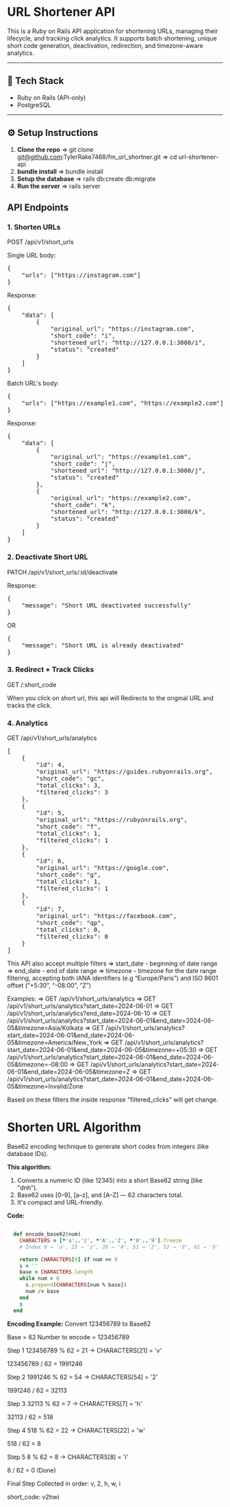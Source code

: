 # URL Shortener API

This is a Ruby on Rails API application for shortening URLs, managing their lifecycle, and tracking click analytics. It supports batch shortening, unique short code generation, deactivation, redirection, and timezone-aware analytics.

---

## 🔧 Tech Stack

- Ruby on Rails (API-only)
- PostgreSQL

---

## ⚙️ Setup Instructions

1. **Clone the repo**
   => git clone git@github.com:TylerRake7468/fm_url_shortner.git
   => cd url-shortener-api
2. **bundle install**
   => bundle install
3. **Setup the database**
   => rails db:create db:migrate
4. **Run the server**
   => rails server

## API Endpoints

### 1. Shorten URLs
POST  /api/v1/short_urls

Single URL body:
<pre>
{
	"urls": ["https://instagram.com"]
}</pre>

Response:
<pre>
{
    "data": [
        {
            "original_url": "https://instagram.com",
            "short_code": "i",
            "shortened_url": "http://127.0.0.1:3000/i",
            "status": "created"
        }
    ]
}</pre>

Batch URL's body:
<pre>
{
	"urls": ["https://example1.com", "https://example2.com"]
}</pre>

Response:
<pre>
{
    "data": [
        {
            "original_url": "https://example1.com",
            "short_code": "j",
            "shortened_url": "http://127.0.0.1:3000/j",
            "status": "created"
        },
        {
            "original_url": "https://example2.com",
            "short_code": "k",
            "shortened_url": "http://127.0.0.1:3000/k",
            "status": "created"
        }
    ]
}</pre>

### 2. Deactivate Short URL
PATCH /api/v1/short_urls/:id/deactivate

Response:
<pre>
{
    "message": "Short URL deactivated successfully"
}</pre>

OR
<pre>
{
    "message": "Short URL is already deactivated"
}</pre>


### 3. Redirect + Track Clicks
GET   /:short_code

When you click on short url, this api will
Redirects to the original URL and tracks the click.


### 4. Analytics
GET   /api/v1/short_urls/analytics
<pre>
[
    {
        "id": 4,
        "original_url": "https://guides.rubyonrails.org",
        "short_code": "gc",
        "total_clicks": 3,
        "filtered_clicks": 3
    },
    {
        "id": 5,
        "original_url": "https://rubyonrails.org",
        "short_code": "f",
        "total_clicks": 1,
        "filtered_clicks": 1
    },
    {
        "id": 6,
        "original_url": "https://google.com",
        "short_code": "g",
        "total_clicks": 1,
        "filtered_clicks": 1
    },
    {
        "id": 7,
        "original_url": "https://facebook.com",
        "short_code": "qp",
        "total_clicks": 0,
        "filtered_clicks": 0
    }
]</pre>

This API also accept multiple filters
=> start_date - beginning of date range
=> end_date - end of date range
=> timezone - timezone for the date range filtering, accepting both IANA identifiers (e.g “Europe/Paris”) and ISO 8601 offset (“+5:30”, “-08:00”, “Z”)

Examples: 
=> GET /api/v1/short_urls/analytics
=> GET /api/v1/short_urls/analytics?start_date=2024-06-01
=> GET /api/v1/short_urls/analytics?end_date=2024-06-10
=> GET /api/v1/short_urls/analytics?start_date=2024-06-01&end_date=2024-06-05&timezone=Asia/Kolkata
=> GET /api/v1/short_urls/analytics?start_date=2024-06-01&end_date=2024-06-05&timezone=America/New_York
=> GET /api/v1/short_urls/analytics?start_date=2024-06-01&end_date=2024-06-05&timezone=+05:30
=> GET /api/v1/short_urls/analytics?start_date=2024-06-01&end_date=2024-06-05&timezone=-08:00
=> GET /api/v1/short_urls/analytics?start_date=2024-06-01&end_date=2024-06-05&timezone=Z
=> GET /api/v1/short_urls/analytics?start_date=2024-06-01&end_date=2024-06-05&timezone=Invalid/Zone

Based on these filters the inside response "filtered_clicks" will get change.  


# Shorten URL Algorithm

Base62 encoding technique to generate short codes from integers (like database IDs).

**This algorithm:**

1. Converts a numeric ID (like 12345) into a short Base62 string (like "dnh").
2. Base62 uses [0–9], [a–z], and [A–Z] — 62 characters total.
3. It's compact and URL-friendly.

**Code:** 
```ruby

  def encode_base62(num)
	CHARACTERS = [*'a'..'z', *'A'..'Z', *'0'..'9'].freeze
	# Index 0 → 'a', 25 → 'z', 26 → 'A', 51 → 'Z', 52 → '0', 61 → '9'

    return CHARACTERS[0] if num == 0
    s = ''
    base = CHARACTERS.length
    while num > 0
      s.prepend(CHARACTERS[num % base])
      num /= base
    end
    s
  end
```

**Encoding Example:** Convert 123456789 to Base62

Base = 62
Number to encode = 123456789

Step 1
123456789 % 62 = 21
→ CHARACTERS[21] = 'v'

123456789 / 62 = 1991246

Step 2
1991246 % 62 = 54
→ CHARACTERS[54] = '2'

1991246 / 62 = 32113

Step 3
32113 % 62 = 7
→ CHARACTERS[7] = 'h'

32113 / 62 = 518

Step 4
518 % 62 = 22
→ CHARACTERS[22] = 'w'

518 / 62 = 8

Step 5
8 % 62 = 8
→ CHARACTERS[8] = 'i'

8 / 62 = 0 (Done)

Final Step
Collected in order: v, 2, h, w, i

short_code: v2hwi



